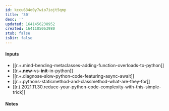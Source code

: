 ```yaml
---
id: kccu634o0y7wio7iojt5qnp
title: '30'
desc: ''
updated: 1641456238952
created: 1641105063980
stub: false
isDir: false
---
```



#### Inputs

- [[r.+.mind-bending-metaclasses-adding-function-overloads-to-python]]
- [[r.+.__new__-vs-__init__-in-python]]
- [[r.+.diagnose-slow-python-code-featuring-async-await]]
- [[r.+.pythons-staticmethod-and-classmethod-what-are-they-for]]
- [[r.(.2021.11.30.reduce-your-python-code-complexity-with-this-simple-trick]]

#### Notes

